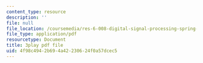 ```yaml
---
content_type: resource
description: ''
file: null
file_location: /coursemedia/res-6-008-digital-signal-processing-spring-2011/4f98c4942b694a42230624f0a57dcec5_dHveJh0UbY8.pdf
file_type: application/pdf
resourcetype: Document
title: 3play pdf file
uid: 4f98c494-2b69-4a42-2306-24f0a57dcec5
---
```

